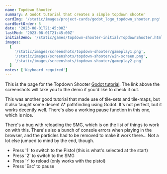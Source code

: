 ```yaml
---
name: Topdown Shooter
summary: A Godot tutorial that creates a simple topdown shooter
cardImg: '/static/images/project-cards/godot_logo_topdown_shooter.png'
cardSortOrder: 5
date: '2023-08-01T21:45:00Z'
lastMod: '2023-08-01T21:45:00Z'
initialDemo: '/static/games/topdown-shooter-initial/TopdownShooter.html'
images:
  [
    '/static/images/screenshots/topdown-shooter/gameplay1.png',
    '/static/images/screenshots/topdown-shooter/win-screen.png',
    '/static/images/screenshots/topdown-shooter/gameplay2.png'
  ]
notes: ['Keyboard required']
---
```


This is the page for the Topdown Shooter [Godot tutorial][1]. The link above the screenshots will take you to the demo if you'd like to check it out.

This was another good tutorial that made use of tile-sets and tile-maps, but it also taught some decent A\* pathfinding using Godot. It's not perfect,
but it works decently well. There's also a working pause function in this one, which is nice.

There's a bug with reloading the SMG, which is on the list of things to work on with this. There's also a bunch of console errors when
playing in the browser, and the particles had to be removed to make it work there... Not a lot else jumped to mind by the end, though.

- Press '1' to switch to the Pistol (this is what's selected at the start)
- Press '2' to switch to the SMG
- Press 'r' to reload (only works with the pistol)
- Press 'Esc' to pause

[1]: https://www.youtube.com/playlist?list=PLpwc3ughKbZexDyPexHN2MXLliKAovkpl
